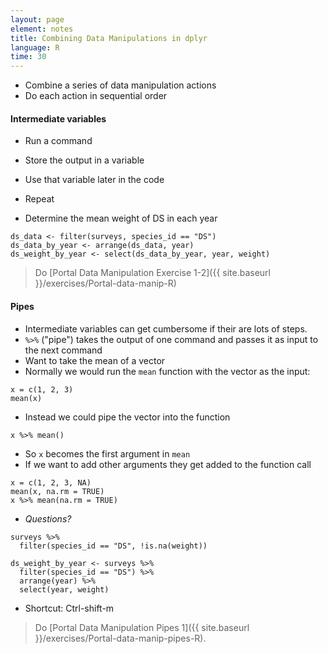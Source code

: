 ```yaml
---
layout: page
element: notes
title: Combining Data Manipulations in dplyr
language: R
time: 30
---
```


* Combine a series of data manipulation actions
* Do each action in sequential order

#### Intermediate variables

* Run a command
* Store the output in a variable
* Use that variable later in the code
* Repeat

* Determine the mean weight of DS in each year

```
ds_data <- filter(surveys, species_id == "DS")
ds_data_by_year <- arrange(ds_data, year)
ds_weight_by_year <- select(ds_data_by_year, year, weight)
```

> Do [Portal Data Manipulation Exercise 1-2]({{ site.baseurl }}/exercises/Portal-data-manip-R)

#### Pipes

* Intermediate variables can get cumbersome if their are lots of steps.
* `%>%` ("pipe") takes the output of one command and passes it as input to the
  next command
* Want to take the mean of a vector
* Normally we would run the `mean` function with the vector as the input:

```
x = c(1, 2, 3)
mean(x)
```

* Instead we could pipe the vector into the function

```
x %>% mean()
```

* So `x` becomes the first argument in `mean`
* If we want to add other arguments they get added to the function call

```
x = c(1, 2, 3, NA)
mean(x, na.rm = TRUE)
x %>% mean(na.rm = TRUE)
```

* *Questions?*

```
surveys %>%
  filter(species_id == "DS", !is.na(weight))
```

```
ds_weight_by_year <- surveys %>%
  filter(species_id == "DS") %>%
  arrange(year) %>%
  select(year, weight)
```

* Shortcut: Ctrl-shift-m

> Do [Portal Data Manipulation Pipes 1]({{ site.baseurl }}/exercises/Portal-data-manip-pipes-R).